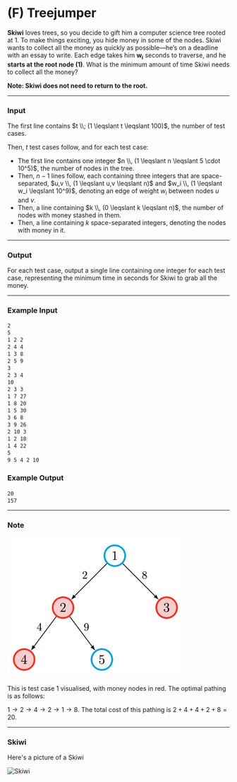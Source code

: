# (F) Treejumper


**Skiwi** loves trees, so you decide to gift him a computer science tree rooted at 1. To make things exciting, you hide money in some of the nodes. Skiwi wants to collect all the money as quickly as possible—he’s on a deadline with an essay to write. Each edge takes him $\mathbf{w_i}$ seconds to traverse, and he **starts at the root node (1)**. What is the minimum amount of time Skiwi needs to collect all the money? 

**Note: Skiwi does not need to return to the root.**

---

### Input
The first line contains $t \\; (1 \leqslant t \leqslant 100)$, the number of test cases.

Then, $t$ test cases follow, and for each test case:

- The first line contains one integer $n \\, (1 \leqslant n \leqslant 5 \cdot 10^5)$, the number of nodes in the tree.
- Then, $n-1$ lines follow, each containing three integers that are space-separated, $u,v \\, (1 \leqslant u,v \leqslant n)$ and $w_i \\, (1 \leqslant w_i \leqslant 10^9)$, denoting an edge of weight $w_i$ between nodes $u$ and $v$.
- Then, a line containing $k \\, (0 \leqslant k \leqslant n)$, the number of nodes with money stashed in them.
- Then, a line containing $k$ space-separated integers, denoting the nodes with money in it.

---

### Output
For each test case, output a single line containing one integer for each test case, representing the minimum time in seconds for Skiwi to grab all the money.

---

### Example Input
```
2
5
1 2 2
2 4 4
1 3 8
2 5 9
3
2 3 4
10
2 3 3
1 7 27
1 8 20
1 5 30
3 6 8
3 9 26
2 10 3
1 2 18
1 4 22
5
9 5 4 2 10
```

### Example Output
```
20
157
```

---

### Note
<img src="assets/ex1.png" alt="Example 1" width="400"> 

This is test case 1 visualised, with money nodes in red. The optimal pathing is as follows: 

$1 \to 2 \to 4 \to 2 \to 1 \to 8$. The total cost of this pathing is $2 + 4 + 4 + 2 + 8 = 20$.

---

### Skiwi
Here's a picture of a Skiwi

![Skiwi](asset/6/skiwi.png)
